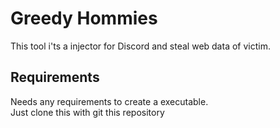 # Greedy Hommies
This tool i'ts a injector for Discord and steal web data of victim.

## Requirements
Needs any requirements to create a executable.  
Just clone this with git this repository 
